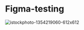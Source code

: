 # Figma-testing
![istockphoto-1354219060-612x612](https://github.com/user-attachments/assets/e717f265-8dd3-4bbf-967f-aa3adb0ab16e)
